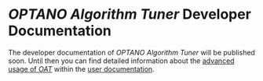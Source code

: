 # _OPTANO Algorithm Tuner_ Developer Documentation

The developer documentation of _OPTANO Algorithm Tuner_ will be published soon. Until then you can find detailed information about the [advanced usage of *OAT*](userDoc/advanced.md) within the [user documentation](userDoc/intro.md).